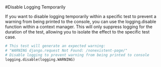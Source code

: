 #Disable Logging Temporarily

If you want to disable logging temporarily within a specific test to prevent a warning from being printed to the console, you can use the logging.disable function within a context manager. This will only suppress logging for the duration of the test, allowing you to isolate the effect to the specific test case.

```py
# This test will generate an expected warning:
# "WARNING django.request Not Found: /nonexistent-page/"
# Disable logging to prevent warning from being printed to console
logging.disable(logging.WARNING)
```